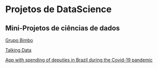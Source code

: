 # Projetos de DataScience

## Mini-Projetos de ciências de dados
[Grupo Bimbo](https://brenold94.github.io/DataScience-Projects/GrupoBimbo/GrupoBimbo_D.html)

[Talking Data](https://brenold94.github.io/DataScience-Projects/TalkingData/DeteccaoFraudePropaganda.html)

[App with spending of deputies in Brazil during the Covid-19 pandemic](https://app-gasto-deputados-covid19.herokuapp.com/)
